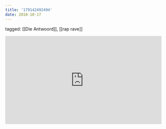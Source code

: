 ```yaml
---
title: '179142492494'
date: 2018-10-17
---
```

tagged: [[Die Antwoord]], [[rap rave]]
<iframe allow="accelerometer; autoplay; clipboard-write; encrypted-media; gyroscope; picture-in-picture" allowfullscreen="" frameborder="0" height="281" id="youtube_iframe" src="https://www.youtube.com/embed/8Uee_mcxvrw?feature=oembed&amp;enablejsapi=1&amp;origin=https://safe.txmblr.com&amp;wmode=opaque" width="500"></iframe>